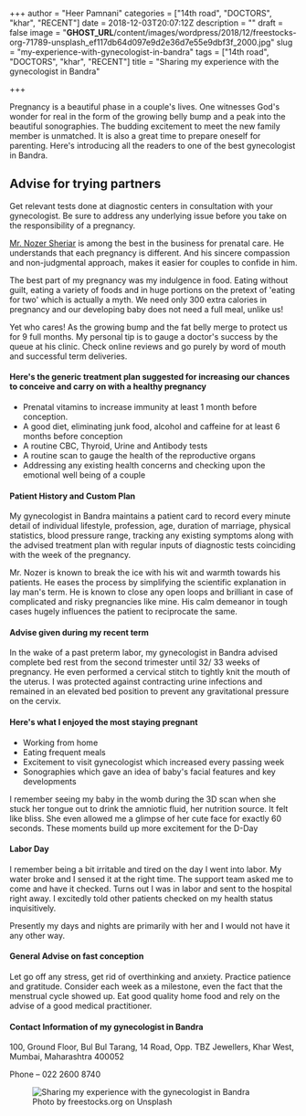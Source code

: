 +++
author = "Heer Pamnani"
categories = ["14th road", "DOCTORS", "khar", "RECENT"]
date = 2018-12-03T20:07:12Z
description = ""
draft = false
image = "__GHOST_URL__/content/images/wordpress/2018/12/freestocks-org-71789-unsplash_ef117db64d097e9d2e36d7e55e9dbf3f_2000.jpg"
slug = "my-experience-with-gynecologist-in-bandra"
tags = ["14th road", "DOCTORS", "khar", "RECENT"]
title = "Sharing my experience with the gynecologist in Bandra"

+++


<p>Pregnancy is a beautiful phase in a couple&#x27;s lives. One witnesses God&#x27;s wonder for real in the form of the growing belly bump and a peak into the beautiful sonographies. The budding excitement to meet the new family member is unmatched. It is also a great time to prepare oneself for parenting. Here&#x27;s introducing all the readers to one of the best gynecologist in Bandra. </p>
<h2>Advise for trying partners</h2>
<p>Get relevant tests done at diagnostic centers in consultation with your gynecologist. Be sure to address any underlying issue before you take on the responsibility of a pregnancy. </p>
<p><a target="_blank"  href="https://www.practo.com/mumbai/doctor/dr-nozer-sheriar-gynecologist-obstetrician-1">Mr. Nozer Sheriar</a> is among the best in the business for prenatal care. He understands that each pregnancy is different. And his sincere compassion and non-judgmental approach, makes it easier for couples to confide in him. </p>
<p>The best part of my pregnancy was my indulgence in food. Eating without guilt, eating a variety of foods and in huge portions on the pretext of &#x27;eating for two&#x27; which is actually a myth. We need only 300 extra calories in pregnancy and our developing baby does not need a full meal, unlike us! </p>
<p>Yet who cares! As the growing bump and the fat belly merge to protect us for 9 full months.  My personal tip is to gauge a doctor&#x27;s success by the queue at his clinic. Check online reviews and go purely by word of mouth and successful term deliveries. </p>
<h4>Here&#x27;s the generic treatment plan suggested for increasing our chances to conceive and carry on with a healthy pregnancy </h4>
<ul>
<li>Prenatal vitamins to increase immunity at least 1 month before conception. </li>
<li>A good diet, eliminating junk food, alcohol and caffeine for at least 6 months before conception </li>
<li>A routine CBC, Thyroid, Urine and Antibody tests </li>
<li>A routine scan to gauge the health of the reproductive organs</li>
<li>Addressing any existing health concerns and checking upon the emotional well being of a couple </li>
</ul>
<h4>Patient History and Custom Plan </h4>
<p>My gynecologist in Bandra maintains a patient card to record every minute detail of individual lifestyle, profession, age, duration of marriage, physical statistics, blood pressure range, tracking any existing symptoms along with the advised treatment plan with regular inputs of diagnostic tests coinciding with the week of the pregnancy. </p>
<p>Mr. Nozer is known to break the ice with his wit and warmth towards his patients.  He eases the process by simplifying the scientific explanation in lay man&#x27;s term. He is known to close any open loops and brilliant in case of complicated and risky pregnancies like mine.  His calm demeanor in tough cases hugely influences the patient to reciprocate the same. </p>
<h4>Advise given during my recent term </h4>
<p>In the wake of a past preterm labor, my gynecologist in Bandra advised complete bed rest from the second trimester until 32/ 33 weeks of pregnancy. He even performed a cervical stitch to tightly knit the mouth of the uterus. I was protected against contracting urine infections and remained in an elevated bed position to prevent any gravitational pressure on the cervix. </p>
<h4>Here&#x27;s what I enjoyed the most staying pregnant </h4>
<ul>
<li>Working from home </li>
<li>Eating frequent meals </li>
<li>Excitement to visit gynecologist which increased every passing week </li>
<li>Sonographies which gave an idea of baby&#x27;s facial features and key developments </li>
</ul>
<p>I remember seeing my baby in the womb during the 3D scan when she stuck her tongue out to drink the amniotic fluid, her nutrition source. It felt like bliss.  She even allowed me a glimpse of her cute face for exactly 60 seconds. These moments build up more excitement for the D-Day </p>
<h4>Labor Day </h4>
<p>I remember being a bit irritable and tired on the day I went into labor. My water broke and I sensed it at the right time.  The support team asked me to come and have it checked. Turns out I was in labor and sent to the hospital right away.  I excitedly told other patients  checked on my health status inquisitively. </p>
<p>Presently my days and nights are primarily with her and I would not have it any other way.  </p>
<h4>General Advise on fast conception </h4>
<p>Let go off any stress, get rid of overthinking and anxiety. Practice patience and gratitude. Consider each week as a milestone, even the fact that the menstrual cycle showed up. Eat good quality home food and rely on the advise of a good medical practitioner.</p>
<h4>Contact Information of my gynecologist in Bandra </h4>
<p> 100, Ground Floor, Bul Bul Tarang, 14 Road, Opp. TBZ Jewellers, Khar West, Mumbai, Maharashtra 400052 </p>
<p>Phone &#8211;  022 2600 8740 </p>
<figure class="image regular"><picture style=""><source srcset="https://d2ijz6o5xay1xq.cloudfront.net/account_4266/freestocks-org-71789-unsplash_85f346a475db8d9616add41fe5e4955c_800.jpg 1x" media="(max-width: 768px)" /><source srcset="https://d2ijz6o5xay1xq.cloudfront.net/account_4266/freestocks-org-71789-unsplash_85f346a475db8d9616add41fe5e4955c_800.jpg 1x" media="(min-width: 769px)" /><img style="" alt="Sharing my experience with the gynecologist in Bandra" src="https://i0.wp.com/d2ijz6o5xay1xq.cloudfront.net/account_4266/freestocks-org-71789-unsplash_85f346a475db8d9616add41fe5e4955c_800.jpg?w=850&#038;ssl=1" data-recalc-dims="1" /></picture><figcaption>Photo by freestocks.org on Unsplash</figcaption></figure>
<p><!-- strchf script --><script>        if(window.strchfSettings === undefined) window.strchfSettings = {};    window.strchfSettings.stats = {url: "https://urban-wiz.storychief.io/my-experience-with-gynecologist-in-bandra?id=1087960679&type=2",title: "Sharing my experience with the gynecologist in Bandra",id: "5898643e-cb57-4197-adf1-22d855b8bf1d"};            (function(d, s, id) {      var js, sjs = d.getElementsByTagName(s)[0];      if (d.getElementById(id)) {window.strchf.update(); return;}      js = d.createElement(s); js.id = id;      js.src = "https://d37oebn0w9ir6a.cloudfront.net/scripts/v0/strchf.js";      js.async = true;      sjs.parentNode.insertBefore(js, sjs);    }(document, 'script', 'storychief-jssdk'))    </script><!-- End strchf script --></p>



